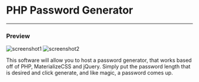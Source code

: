# PHP Password Generator
---
### Preview

![screenshot1](https://s.flamz.pw/img/687c99daad7f2dca496ddd6398d3db15.png "Screenshot #1")
![screenshot2](https://s.flamz.pw/img/82c8e1c205ce2f39adada7286aaa4861.png "Screenshot #2")

This software will allow you to host a password generator, that works based off of PHP, MaterializeCSS and jQuery.
Simply put the password length that is desired and click generate, and like magic, a password comes up.
